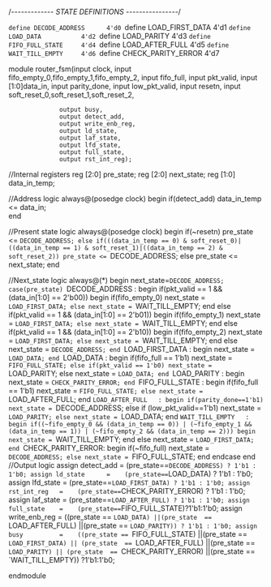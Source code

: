 /*------------- STATE DEFINITIONS ----------------*/

  `define DECODE_ADDRESS      4'd0
  `define LOAD_FIRST_DATA     4'd1
  `define LOAD_DATA           4'd2
  `define LOAD_PARITY         4'd3
  `define FIFO_FULL_STATE     4'd4
  `define LOAD_AFTER_FULL     4'd5
  `define WAIT_TILL_EMPTY     4'd6
  `define CHECK_PARITY_ERROR  4'd7

module router_fsm(input clock,
                  input fifo_empty_0,fifo_empty_1,fifo_empty_2,
                  input fifo_full,
                  input pkt_valid,
                  input [1:0]data_in,
                  input parity_done,
                  input low_pkt_valid,
                  input resetn,
                  input soft_reset_0,soft_reset_1,soft_reset_2,

                  output busy,
                  output detect_add,
                  output write_enb_reg,
                  output ld_state,
                  output laf_state,
                  output lfd_state,
                  output full_state,
                  output rst_int_reg);

 //Internal registers
   reg [2:0] pre_state;
   reg [2:0] next_state;
   reg [1:0] data_in_temp;

   //Address logic
   always@(posedge clock)
      begin
         if(detect_add)
            data_in_temp <= data_in;                                                                                                     
      end

   //Present state logic
   always@(posedge clock)
      begin
         if(~resetn)
            pre_state <= `DECODE_ADDRESS;
         else if(((data_in_temp == 0) & soft_reset_0)|((data_in_temp == 1) & soft_reset_1)|((data_in_temp == 2) & soft_reset_2))
            pre_state <= `DECODE_ADDRESS;
         else
            pre_state <= next_state;
      end

//Next_state logic
   always@(*)
      begin
         next_state=`DECODE_ADDRESS;
            case(pre_state)
               `DECODE_ADDRESS    :
                                      begin
                                         if(pkt_valid == 1 && (data_in[1:0] == 2'b00))
                                            begin
                                               if(fifo_empty_0)
                                                  next_state = `LOAD_FIRST_DATA;
                                               else
                                                  next_state = `WAIT_TILL_EMPTY;
                                            end
                                         else if(pkt_valid == 1 && (data_in[1:0] == 2'b01))
                                            begin
                                               if(fifo_empty_1)
                                                  next_state = `LOAD_FIRST_DATA;
                                               else
                                                  next_state = `WAIT_TILL_EMPTY;
                                            end
                                         else if(pkt_valid == 1 && (data_in[1:0] == 2'b10))
                                            begin
                                               if(fifo_empty_2)
                                                  next_state = `LOAD_FIRST_DATA;
                                               else
                                                  next_state = `WAIT_TILL_EMPTY;
                                            end
                                         else
                                            next_state = `DECODE_ADDRESS;
                                      end
               `LOAD_FIRST_DATA   :
                                      begin
                                         next_state = `LOAD_DATA;
                                      end
               `LOAD_DATA         :
                     begin
                                         if(fifo_full == 1'b1)
                                            next_state = `FIFO_FULL_STATE;
                                         else if(pkt_valid == 1'b0)
                                            next_state = `LOAD_PARITY;
                                         else
                                            next_state = `LOAD_DATA;
                                      end
               `LOAD_PARITY       :
                                      begin
                                         next_state = `CHECK_PARITY_ERROR;
                                      end
               `FIFO_FULL_STATE   :
                                      begin
                                         if(fifo_full == 1'b1)
                                            next_state = `FIFO_FULL_STATE;
                                         else
                                            next_state = `LOAD_AFTER_FULL;
                                      end
               `LOAD_AFTER_FULL   :
                                      begin
                                         if(parity_done==1'b1)
                                            next_state = `DECODE_ADDRESS;
                                         else if (low_pkt_valid==1'b1)
                                            next_state = `LOAD_PARITY;
                                         else
                                            next_state = `LOAD_DATA;
                                      end
               `WAIT_TILL_EMPTY   :
                                      begin
                                         if((~fifo_empty_0 && (data_in_temp == 0)) | (~fifo_empty_1 && (data_in_temp == 1)) | (~fifo_empty_2 && (data_in_temp == 2)))
                                            begin
                                               next_state = `WAIT_TILL_EMPTY;
                                            end
 else
                                            next_state = `LOAD_FIRST_DATA;
                                      end
               `CHECK_PARITY_ERROR:
                                      begin
                                         if(~fifo_full)
                                            next_state = `DECODE_ADDRESS;
                                         else
                                            next_state = `FIFO_FULL_STATE;
                                      end
            endcase
      end                                       //Output logic
   assign detect_add    =    (pre_state==`DECODE_ADDRESS) ? 1'b1 : 1'b0;
   assign ld_state      =    (pre_state==`LOAD_DATA) ? 1'b1 : 1'b0;
   assign lfd_state     =    (pre_state==`LOAD_FIRST_DATA) ? 1'b1 : 1'b0;
   assign rst_int_reg   =    (pre_state==`CHECK_PARITY_ERROR) ? 1'b1 : 1'b0;
   assign laf_state     =    (pre_state==`LOAD_AFTER_FULL) ? 1'b1 : 1'b0;
   assign full_state    =    (pre_state==`FIFO_FULL_STATE)?1'b1:1'b0;
   assign write_enb_reg =    ((pre_state == `LOAD_DATA) ||(pre_state  == `LOAD_AFTER_FULL) ||(pre_state  == `LOAD_PARITY)) ? 1'b1 : 1'b0;
   assign busy          =    ((pre_state == `FIFO_FULL_STATE)  ||(pre_state  == `LOAD_FIRST_DATA) || (pre_state  == `LOAD_AFTER_FULL) ||(pre_state  == `LOAD_PARITY) ||
                             (pre_state  == `CHECK_PARITY_ERROR) ||(pre_state  == `WAIT_TILL_EMPTY)) ?1'b1:1'b0;

endmodule
